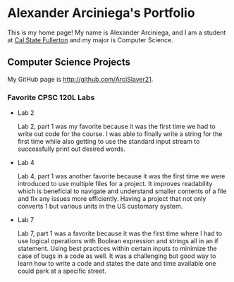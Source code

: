# Alexander Arciniega's Portfolio

This is my home page! My name is Alexander Arciniega, and I am a student at [Cal State Fullerton](http://www.fullerton.edu/) and my major is Computer Science.

## Computer Science Projects
		
My GitHub page is http://github.com/ArciSlayer21.

### Favorite CPSC 120L Labs

* Lab 2

	Lab 2, part 1 was my favorite because it was the first time we had to write out code for the course. I was able to finally write a string for the first time while also getting to use the standard input stream to successfully print out desired words.
 
* Lab 4

	Lab 4, part 1 was another favorite because it was the first time we were introduced to use multiple files for a project. It improves readability which is beneficial to navigate and understand smaller contents of a file and fix any issues more efficiently. Having a project that not only converts 1 but various units in the US customary system.

* Lab 7

	Lab 7, part 1 was a favorite because it was the first time where I had to use logical operations with Boolean expression and strings all in an if statement. Using best practices within certain inputs to minimize the case of bugs in a code as well. It was a challenging but good way to learn how to write a code and states the date and time available one could park at a specific street.
